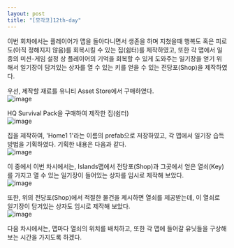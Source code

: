 ```yaml
---
layout: post
title: "[모각코]12th-day"
---
```


이번 회차에서는 플레이어가 맵을 돌아다니면서 생존을 하며 지쳤을때 행복도 혹은 피로도(아직 정해지지 않음)를 회복시킬 수 있는 집(쉼터)를 제작하였고,
또한 각 맵에서 일종의 미션-게임 설정 상 플레이어의 기억을 회복할 수 있게 도와주는 일기장을 얻기 위해서 일기장이 담겨있는 상자를 열 수 있는 키를 얻을 수 있는 전당포(Shop)을 제작하였다.   

우선, 제작할 재료를 유니티 Asset Store에서 구매하였다.   
![image](https://user-images.githubusercontent.com/78609676/130173516-02a2fd57-911a-4007-98c9-695b0b4aabe2.png)   

HQ Survival Pack을 구매하여 제작한 집(쉼터)   
![image](https://user-images.githubusercontent.com/78609676/130173593-112c23f0-a9ec-48aa-867b-86c6ddaaf1b1.png)   

집을 제작하여, 'Home1 1'라는 이름의 prefab으로 저장하였고, 각 맵에서 일기장 습득 방법을 기획하였다. 기획한 내용은 다음과 같다.   
![image](https://user-images.githubusercontent.com/78609676/130173829-a50aea89-5f02-48c2-8aa7-b1ebca48e3c8.png)   

이 중에서 이번 차시에서는, Islands맵에서 전당포(Shop)과 그곳에서 얻은 열쇠(Key)를 가지고 열 수 있는 일기장이 들어있는 상자를 임시로 제작해 보았다.   
![image](https://user-images.githubusercontent.com/78609676/130174032-6fd99d73-f768-417b-bb83-a3a169589d40.png)   

또한, 위의 전당포(Shop)에서 적절한 물건을 제시하면 열쇠를 제공받는데, 이 열쇠로 일기장이 담겨있는 상자도 임시로 제작해 보았다.   
![image](https://user-images.githubusercontent.com/78609676/130174107-577a33d7-77b9-4d8e-9cfc-967582c8976e.png)   

다음 차시에서는, 맵마다 열쇠의 위치를 배치하고, 또한 각 맵에 들어갈 유닛들을 구상해보는 시간을 가지도록 하겠다.





